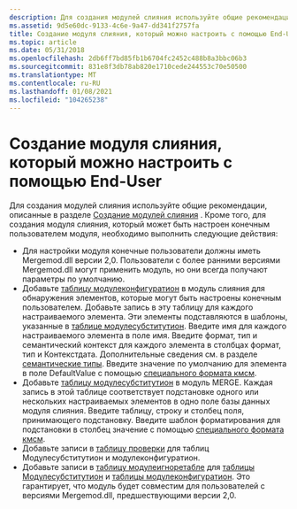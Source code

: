 ```yaml
---
description: Для создания модулей слияния используйте общие рекомендации, описанные в разделе Создание модулей слияния.
ms.assetid: 9d5e60dc-9133-4c6e-9a47-dd341f2757fa
title: Создание модуля слияния, который можно настроить с помощью End-User
ms.topic: article
ms.date: 05/31/2018
ms.openlocfilehash: 2db6ff7bd85fb1b6704fc2452c488b8a3bbc06b3
ms.sourcegitcommit: 831e8f3db78ab820e1710cede244553c70e50500
ms.translationtype: MT
ms.contentlocale: ru-RU
ms.lasthandoff: 01/08/2021
ms.locfileid: "104265238"
---
```

# <a name="creating-a-merge-module-that-can-be-configured-by-the-end-user"></a>Создание модуля слияния, который можно настроить с помощью End-User

Для создания модулей слияния используйте общие рекомендации, описанные в разделе [Создание модулей слияния](authoring-merge-modules.md) . Кроме того, для создания модуля слияния, который может быть настроен конечным пользователем модуля, необходимо выполнить следующие действия:

-   Для настройки модуля конечные пользователи должны иметь Mergemod.dll версии 2,0. Пользователи с более ранними версиями Mergemod.dll могут применить модуль, но они всегда получают параметры по умолчанию.
-   Добавьте [таблицу модулеконфигуратион](moduleconfiguration-table.md) в модуль слияния для обнаружения элементов, которые могут быть настроены конечным пользователем. Добавьте запись в эту таблицу для каждого настраиваемого элемента. Эти элементы подставляются в шаблоны, указанные в [таблице модулесубститутион](modulesubstitution-table.md). Введите имя для каждого настраиваемого элемента в поле имя. Введите формат, тип и семантический контекст для каждого элемента в столбцах формат, тип и Контекстдата. Дополнительные сведения см. в разделе [семантические типы](semantic-types.md). Введите значение по умолчанию для элемента в поле DefaultValue с помощью [специального формата кмсм](cmsm-special-format.md).
-   Добавьте [таблицу модулесубститутион](modulesubstitution-table.md) в модуль MERGE. Каждая запись в этой таблице соответствует подстановке одного или нескольких настраиваемых элементов в одно поле базы данных модуля слияния. Введите таблицу, строку и столбец поля, принимающего подстановку. Введите шаблон форматирования для подстановки в столбец значение с помощью [специального формата кмсм](cmsm-special-format.md).
-   Добавьте записи в [таблицу проверки](-validation-table.md) для таблиц Модулесубститутион и модулеконфигуратион.
-   Добавьте записи в [таблицу модулеигноретабле](moduleignoretable-table.md) для [таблицы Модулесубститутион](modulesubstitution-table.md) и [таблицы модулеконфигуратион](moduleconfiguration-table.md). Это гарантирует, что модуль будет совместим для пользователей с версиями Mergemod.dll, предшествующими версии 2,0.

 

 



